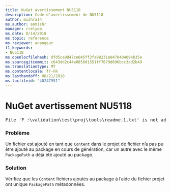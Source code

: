```yaml
---
title: NuGet avertissement NU5118
description: Code d’avertissement de NU5118
author: mishra14
ms.author: anmishr
manager: rrelyea
ms.date: 8/14/2018
ms.topic: reference
ms.reviewer: anangaur
f1_keywords:
- NU5118
ms.openlocfilehash: dfd5ca9d47ce045ff2fa98231e0470404094b35e
ms.sourcegitcommit: c643dd2c44e085601551ff7079d696bcc3ad2b49
ms.translationtype: MT
ms.contentlocale: fr-FR
ms.lasthandoff: 08/21/2018
ms.locfileid: "40247951"
---
```

# <a name="nuget-warning-nu5118"></a>NuGet avertissement NU5118
<pre>File 'F :\validation\test\proj\tools\readme.1.txt' is not added because the package already contains file 'tools\readme.txt'</pre>

### <a name="issue"></a>Problème

Un fichier est ajouté en tant que `Content` dans le projet de fichier n’a pas pu être ajouté au package en cours de génération, car un autre avec le même `PackagePath` a déjà été ajouté au package.


### <a name="solution"></a>Solution

Vérifiez que les `Content` fichiers ajoutés au package à l’aide du fichier projet ont unique `PackagePath` métadonnées.


